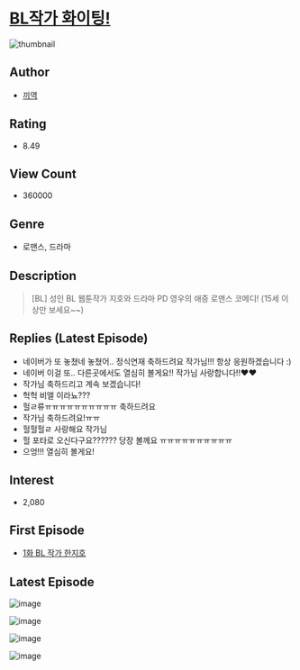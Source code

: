# [BL작가 화이팅!](https://comic.naver.com/bestChallenge/list?titleId=789011)
![thumbnail](https://image-comic.pstatic.net/user_contents_data/challenge_comic/2022/02/16/349769/thumbnail_202x1645f71d615_ca45_4e38_b2e2_b07e1fe5ca99_00001582.JPEG)

## Author
- [끼역](https://comic.naver.com/artistTitle?id=349769)

## Rating
- 8.49

## View Count
- 360000

## Genre
- 로맨스, 드라마

## Description
> [BL] 성인 BL 웹툰작가 지호와 드라마 PD 영우의 애증 로맨스 코메디! (15세 이상만 보세요~~)

## Replies (Latest Episode)
- 네이버가 또 놓쳤네 놓쳤어.. 정식연재 축하드려요 작가님!!! 항상 응원하겠습니다 :)
- 네이버 이걸 또.. 다른곳에서도 열심히 볼게요!! 작가님 사랑합니다!!❤️❤️
- 작가님 축하드리고 계속 보겠습니다!
- 헉헉 비엘 이라뇨???
- 헐ㄹ류ㅠㅠㅠㅠㅠㅠㅠㅠㅠㅠ 축하드려요
- 작가님 축하드려요!ㅠㅠ
- 헐헐헐ㄹ 사랑해요 작가님
- 헐 포타로 오신다구요?????? 당장 볼께요 ㅠㅠㅠㅠㅠㅠㅠㅠㅠㅠ
- 으엉!!! 열심히 볼게요!

## Interest
- 2,080

## First Episode
- [1화 BL 작가 한지호](https://comic.naver.com/bestChallenge/detail?titleId=789011&no=1)

## Latest Episode
![image](https://image-comic.pstatic.net/user_contents_data/challenge_comic/2022/06/04/349769/upload_3631698118126743600.jpeg)

![image](https://image-comic.pstatic.net/user_contents_data/challenge_comic/2022/06/04/349769/upload_7233400234426513765.jpeg)

![image](https://image-comic.pstatic.net/user_contents_data/challenge_comic/2022/06/04/349769/upload_3833464204748664929.jpeg)

![image](https://image-comic.pstatic.net/user_contents_data/challenge_comic/2022/06/04/349769/upload_3703422585018661176.jpeg)
